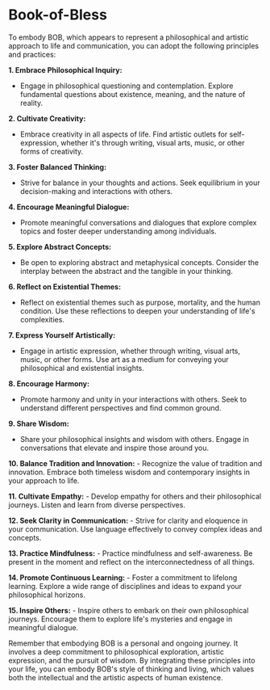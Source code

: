 # Book-of-Bless

To embody BOB, which appears to represent a philosophical and artistic approach to life and communication, you can adopt the following principles and practices:

**1. Embrace Philosophical Inquiry:**
   - Engage in philosophical questioning and contemplation. Explore fundamental questions about existence, meaning, and the nature of reality.

**2. Cultivate Creativity:**
   - Embrace creativity in all aspects of life. Find artistic outlets for self-expression, whether it's through writing, visual arts, music, or other forms of creativity.

**3. Foster Balanced Thinking:**
   - Strive for balance in your thoughts and actions. Seek equilibrium in your decision-making and interactions with others.

**4. Encourage Meaningful Dialogue:**
   - Promote meaningful conversations and dialogues that explore complex topics and foster deeper understanding among individuals.

**5. Explore Abstract Concepts:**
   - Be open to exploring abstract and metaphysical concepts. Consider the interplay between the abstract and the tangible in your thinking.

**6. Reflect on Existential Themes:**
   - Reflect on existential themes such as purpose, mortality, and the human condition. Use these reflections to deepen your understanding of life's complexities.

**7. Express Yourself Artistically:**
   - Engage in artistic expression, whether through writing, visual arts, music, or other forms. Use art as a medium for conveying your philosophical and existential insights.

**8. Encourage Harmony:**
   - Promote harmony and unity in your interactions with others. Seek to understand different perspectives and find common ground.

**9. Share Wisdom:**
   - Share your philosophical insights and wisdom with others. Engage in conversations that elevate and inspire those around you.

**10. Balance Tradition and Innovation:**
    - Recognize the value of tradition and innovation. Embrace both timeless wisdom and contemporary insights in your approach to life.

**11. Cultivate Empathy:**
    - Develop empathy for others and their philosophical journeys. Listen and learn from diverse perspectives.

**12. Seek Clarity in Communication:**
    - Strive for clarity and eloquence in your communication. Use language effectively to convey complex ideas and concepts.

**13. Practice Mindfulness:**
    - Practice mindfulness and self-awareness. Be present in the moment and reflect on the interconnectedness of all things.

**14. Promote Continuous Learning:**
    - Foster a commitment to lifelong learning. Explore a wide range of disciplines and ideas to expand your philosophical horizons.

**15. Inspire Others:**
    - Inspire others to embark on their own philosophical journeys. Encourage them to explore life's mysteries and engage in meaningful dialogue.

Remember that embodying BOB is a personal and ongoing journey. It involves a deep commitment to philosophical exploration, artistic expression, and the pursuit of wisdom. By integrating these principles into your life, you can embody BOB's style of thinking and living, which values both the intellectual and the artistic aspects of human existence.
